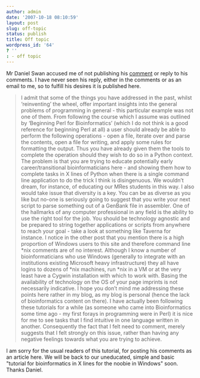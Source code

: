 ```yaml
---
author: admin
date: '2007-10-18 08:10:59'
layout: post
slug: off-topic
status: publish
title: Off topic
wordpress_id: '64'
? ''
: - off topic
---
```


Mr Daniel Swan accused me of not publishing his
[comment](http://eridanus.net/blog/?p=233#respond) or reply to his
comments. I have never seen his reply, either in the comments or as an
email to me, so to fulfill his desires it is published here.

> I admit that some of the things you have addressed in the past, whilst
> ‘reinventing’ the wheel, offer important insights into the general
> problems of programming in general - this particular example was not
> one of them. From following the course which I assume was outlined by
> ‘Beginning Perl for Bioinformatics’ (which I do not think is a good
> reference for beginning Perl at all) a user should already be able to
> perform the following operations - open a file, iterate over and parse
> the contents, open a file for writing, and apply some rules for
> formatting the output. Thus you have already given them the tools to
> complete the operation should they wish to do so in a Python context.
> The problem is that you are trying to educate potentially early
> career/transitional bioinformaticians here - and showing them how to
> complete tasks in X lines of Python when there is a single command
> line application to do the trick I think is disingenuous. We wouldn’t
> dream, for instance, of educating our MRes students in this way. I
> also would take issue that diversity is a key. You can be as diverse
> as you like but no-one is seriously going to suggest that you write
> your next script to parse something out of a GenBank file in
> assembler. One of the hallmarks of any computer professional in any
> field is the ability to use the right tool for the job. You should be
> technology agnostic and be prepared to string together applications or
> scripts from anywhere to reach your goal - take a look at something
> like Taverna for instance. I notice in the other post that you mention
> there is a high proportion of Windows users to this site and therefore
> command line \*nix comments are of no interest. Although I know a
> number of bioinformaticians who use Windows (generally to integrate
> with an institutions existing Microsoft heavy infrastructure) they all
> have logins to dozens of \*nix machines, run \*nix in a VM or at the
> very least have a Cygwin installation with which to work with. Basing
> the availability of technology on the OS of your page imprints is not
> necessarily indicative. I hope you don’t mind me addressing these
> points here rather in my blog, as my blog is personal (hence the lack
> of bioinformatics content on there). I have actually been following
> these tutorials for a while (as someone who came into Bioinformatics
> some time ago - my first forays in programming were in Perl) it is
> nice for me to see tasks that I find intuitive in one language written
> in another. Consequently the fact that I felt need to comment, merely
> suggests that I felt strongly on this issue, rather than having any
> negative feelings towards what you are trying to achieve.

I am sorry for the usual readers of this tutorial, for posting his
comments as an article here. We will be back to our uneducated, simple
and basic "tutorial for bioinformatics in X lines for the noobie in
Windows" soon. Thanks Daniel.
